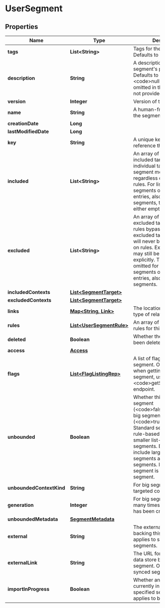 

# UserSegment


## Properties

| Name | Type | Description | Notes |
|------------ | ------------- | ------------- | -------------|
|**tags** | **List&lt;String&gt;** | Tags for the segment. Defaults to an empty array. |  |
|**description** | **String** | A description of the segment&#39;s purpose. Defaults to &lt;code&gt;null&lt;/code&gt; and is omitted in the response if not provided. |  [optional] |
|**version** | **Integer** | Version of the segment |  |
|**name** | **String** | A human-friendly name for the segment. |  |
|**creationDate** | **Long** |  |  |
|**lastModifiedDate** | **Long** |  |  |
|**key** | **String** | A unique key used to reference the segment |  |
|**included** | **List&lt;String&gt;** | An array of keys for included targets. Included individual targets are always segment members, regardless of segment rules. For list-based segments over 15,000 entries, also called big segments, this array is either empty or omitted. |  [optional] |
|**excluded** | **List&lt;String&gt;** | An array of keys for excluded targets. Segment rules bypass individual excluded targets, so they will never be included based on rules. Excluded targets may still be included explicitly. This value is omitted for list-based segments over 15,000 entries, also called big segments. |  [optional] |
|**includedContexts** | [**List&lt;SegmentTarget&gt;**](SegmentTarget.md) |  |  [optional] |
|**excludedContexts** | [**List&lt;SegmentTarget&gt;**](SegmentTarget.md) |  |  [optional] |
|**links** | [**Map&lt;String, Link&gt;**](Link.md) | The location and content type of related resources |  |
|**rules** | [**List&lt;UserSegmentRule&gt;**](UserSegmentRule.md) | An array of the targeting rules for this segment. |  |
|**deleted** | **Boolean** | Whether the segment has been deleted |  |
|**access** | [**Access**](Access.md) |  |  [optional] |
|**flags** | [**List&lt;FlagListingRep&gt;**](FlagListingRep.md) | A list of flags targeting this segment. Only included when getting a single segment, using the &lt;code&gt;getSegment&lt;/code&gt; endpoint. |  [optional] |
|**unbounded** | **Boolean** | Whether this is a standard segment (&lt;code&gt;false&lt;/code&gt;) or a big segment (&lt;code&gt;true&lt;/code&gt;). Standard segments include rule-based segments and smaller list-based segments. Big segments include larger list-based segments and synced segments. If omitted, the segment is a standard segment. |  [optional] |
|**unboundedContextKind** | **String** | For big segments, the targeted context kind. |  [optional] |
|**generation** | **Integer** | For big segments, how many times this segment has been created. |  |
|**unboundedMetadata** | [**SegmentMetadata**](SegmentMetadata.md) |  |  [optional] |
|**external** | **String** | The external data store backing this segment. Only applies to synced segments. |  [optional] |
|**externalLink** | **String** | The URL for the external data store backing this segment. Only applies to synced segments. |  [optional] |
|**importInProgress** | **Boolean** | Whether an import is currently in progress for the specified segment. Only applies to big segments. |  [optional] |



